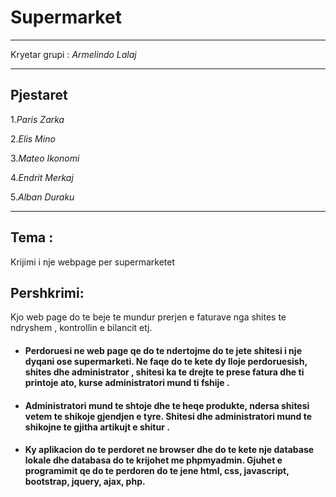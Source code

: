 # **Supermarket**
___
Kryetar grupi : *Armelindo Lalaj*
___
## **Pjestaret** 

 1.*Paris Zarka*
 
 2.*Elis Mino*

 3.*Mateo Ikonomi*
 
 4.*Endrit Merkaj*
 
 5.*Alban Duraku*
 ___
## **Tema** :  
Krijimi i nje webpage per supermarketet

## **Pershkrimi**: 
Kjo web page do te beje te mundur prerjen e faturave nga shites te ndryshem , kontrollin e bilancit etj.

* ####  Perdoruesi ne web page qe do te ndertojme do te jete shitesi i nje dyqani ose supermarketi. Ne faqe do te kete dy lloje perdoruesish, shites dhe administrator , shitesi ka te drejte te prese fatura dhe ti printoje ato, kurse administratori mund ti fshije .
* #### Administratori mund te shtoje dhe te heqe produkte, ndersa shitesi vetem te shikoje gjendjen e tyre. Shitesi dhe administratori mund te shikojne te gjitha artikujt e shitur . 
* #### Ky aplikacion do te perdoret ne browser dhe do te kete nje database lokale dhe databasa do te krijohet me phpmyadmin. Gjuhet e programimit qe do te perdoren do te jene html, css, javascript, bootstrap, jquery, ajax, php. 

